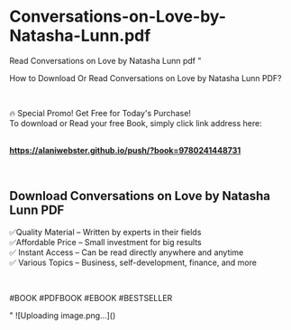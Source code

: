# Conversations-on-Love-by-Natasha-Lunn.pdf
Read Conversations on Love by Natasha Lunn pdf
"<p>How to Download Or Read Conversations on Love by Natasha Lunn PDF?</p>
<p>&nbsp;</p>
<p>&#128293;  Special Promo! Get Free for Today's Purchase!<br />To download or Read your free Book, simply click link address here:&nbsp;<br />&nbsp;</p>
<p><a href=""https://alaniwebster.github.io/push/?book=9780241448731""><strong>https://alaniwebster.github.io/push/?book=9780241448731</strong></a></p>
<p>&nbsp;</p>
<h2>Download Conversations on Love by Natasha Lunn PDF</h2>
<p>&#x2705;Quality Material &ndash; Written by experts in their fields<br />&#x2705;Affordable Price &ndash; Small investment for big results<br />&#x2705; Instant Access &ndash; Can be read directly anywhere and anytime<br />&#x2705; Various Topics &ndash; Business, self-development, finance, and more</p>
<p>&nbsp;</p>
<p>#BOOK #PDFBOOK #EBOOK #BESTSELLER</p>
"
![Uploading image.png…]()
